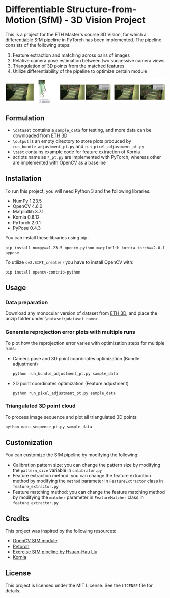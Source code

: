 # Differentiable Structure-from-Motion (SfM) - 3D Vision Project

This is a project for the ETH Master's course 3D Vision, for which a differentiable SfM pipeline in PyTorch has been implemented. The pipeline consists of the following steps:

1. Feature extraction and matching across pairs of images
2. Relative camera pose estimation between two successive camera views
3. Triangulation of 3D points from the matched features
4. Utilize differentiability of the pipeline to optimize certain module

![plot](./results/BA_opt.png)

## Formulation

- `\dataset` contains a `sample_data` for testing, and more data can be downloaded from [ETH 3D](https://www.eth3d.net/slam_datasets)
- `\output` is an empty directory to store plots produced by `run_bundle_adjustment_pt.py` and `run_pixel_adjustment_pt.py`
- `\test` contains example code for feature extraction of Kornia
- scripts name as `*_pt.py` are implemented with PyTorch, whereas other are implemented with OpenCV as a baseline

## Installation

To run this project, you will need Python 3 and the following libraries:

- NumPy 1.23.5
- OpenCV 4.6.0
- Matplotlib 3.7.1
- Kornia 0.6.12
- PyTorch 2.0.1
- PyPose 0.4.3

You can install these libraries using pip:

    pip install numpy==1.23.5 opencv-python matplotlib kornia torch==2.0.1 pypose

To utilize `cv2.SIFT_create()` you have to install OpenCV with:

    pip install opencv-contrib-python

## Usage

### Data preparation

Download any monocular version of dataset from [ETH 3D](https://www.eth3d.net/slam_datasets), and place the unzip folder under `\dataset\<dataset_name>`.

### Generate reprojection error plots with multiple runs

To plot how the reprojection error varies with optimization steps for multiple runs:

- Camera pose and 3D point coordinates optimization (Bundle adjustment)

  ```
  python run_bundle_adjustment_pt.py sample_data
  ```

- 2D point coordinates optimization (Feature adjustment)
  ```
  python run_pixel_adjustment_pt.py sample_data
  ```

### Triangulated 3D point cloud

To process image sequence and plot all triangulated 3D points:

```
python main_sequence_pt.py sample_data
```

## Customization

You can customize the SfM pipeline by modifying the following:

- Calibration pattern size: you can change the pattern size by modifying the `pattern_size` variable in `calibrator.py`
- Feature extraction method: you can change the feature extraction method by modifying the `method` parameter in `FeatureExtractor` class in `feature_extractor.py`
- Feature matching method: you can change the feature matching method by modifying the `matcher` parameter in `FeatureMatcher` class in `feature_extractor.py`

## Credits

This project was inspired by the following resources:

- [OpenCV SfM module](https://github.com/opencv/opencv/blob/master/samples/python/stereo_match.py)
- [Pytorch](https://pytorch.org/)
- [Exercise SfM pipeline by Hsuan-Hau Liu](https://github.com/hsuanhauliu/structure-from-motion-with-OpenCV)
- [Kornia](https://kornia.readthedocs.io/en/latest/)

## License

This project is licensed under the MIT License. See the `LICENSE` file for details.

